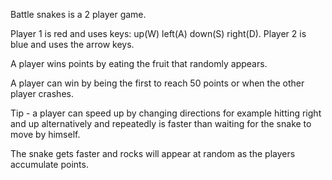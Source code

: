 Battle snakes is a 2 player game.

Player 1 is red and uses keys: up(W) left(A) down(S) right(D).
Player 2 is blue and uses the arrow keys.

A player wins points by eating the fruit that randomly appears.

A player can win by being the first to reach 50 points or when the other player crashes.

Tip - a player can speed up by changing directions for example hitting right and up alternatively and repeatedly is faster than waiting for the snake to move by himself.

The snake gets faster and rocks will appear at random as the players accumulate points.
